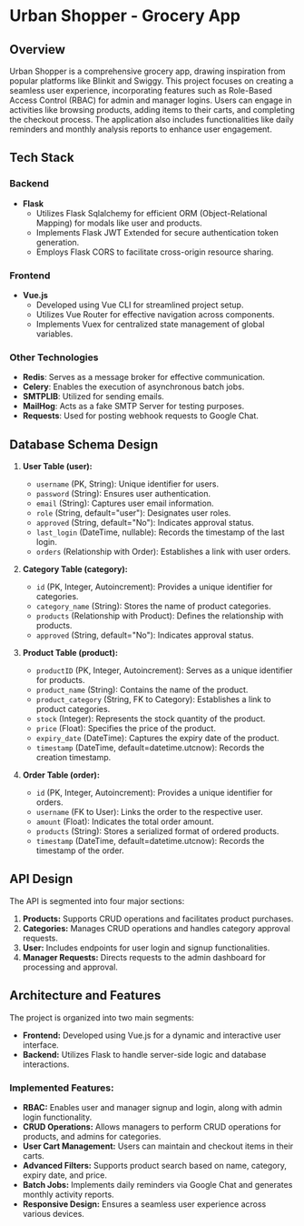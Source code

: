 # Urban Shopper - Grocery App

## Overview

Urban Shopper is a comprehensive grocery app, drawing inspiration from popular platforms like Blinkit and Swiggy. This project focuses on creating a seamless user experience, incorporating features such as Role-Based Access Control (RBAC) for admin and manager logins. Users can engage in activities like browsing products, adding items to their carts, and completing the checkout process. The application also includes functionalities like daily reminders and monthly analysis reports to enhance user engagement.

## Tech Stack

### Backend
- **Flask**
  - Utilizes Flask Sqlalchemy for efficient ORM (Object-Relational Mapping) for modals like user and products.
  - Implements Flask JWT Extended for secure authentication token generation.
  - Employs Flask CORS to facilitate cross-origin resource sharing.

### Frontend
- **Vue.js**
  - Developed using Vue CLI for streamlined project setup.
  - Utilizes Vue Router for effective navigation across components.
  - Implements Vuex for centralized state management of global variables.

### Other Technologies
- **Redis**: Serves as a message broker for effective communication.
- **Celery**: Enables the execution of asynchronous batch jobs.
- **SMTPLIB**: Utilized for sending emails.
- **MailHog**: Acts as a fake SMTP Server for testing purposes.
- **Requests**: Used for posting webhook requests to Google Chat.

## Database Schema Design

1. **User Table (user):**
   - `username` (PK, String): Unique identifier for users.
   - `password` (String): Ensures user authentication.
   - `email` (String): Captures user email information.
   - `role` (String, default="user"): Designates user roles.
   - `approved` (String, default="No"): Indicates approval status.
   - `last_login` (DateTime, nullable): Records the timestamp of the last login.
   - `orders` (Relationship with Order): Establishes a link with user orders.

2. **Category Table (category):**
   - `id` (PK, Integer, Autoincrement): Provides a unique identifier for categories.
   - `category_name` (String): Stores the name of product categories.
   - `products` (Relationship with Product): Defines the relationship with products.
   - `approved` (String, default="No"): Indicates approval status.

3. **Product Table (product):**
   - `productID` (PK, Integer, Autoincrement): Serves as a unique identifier for products.
   - `product_name` (String): Contains the name of the product.
   - `product_category` (String, FK to Category): Establishes a link to product categories.
   - `stock` (Integer): Represents the stock quantity of the product.
   - `price` (Float): Specifies the price of the product.
   - `expiry_date` (DateTime): Captures the expiry date of the product.
   - `timestamp` (DateTime, default=datetime.utcnow): Records the creation timestamp.

4. **Order Table (order):**
   - `id` (PK, Integer, Autoincrement): Provides a unique identifier for orders.
   - `username` (FK to User): Links the order to the respective user.
   - `amount` (Float): Indicates the total order amount.
   - `products` (String): Stores a serialized format of ordered products.
   - `timestamp` (DateTime, default=datetime.utcnow): Records the timestamp of the order.

## API Design

The API is segmented into four major sections:

1. **Products:** Supports CRUD operations and facilitates product purchases.
2. **Categories:** Manages CRUD operations and handles category approval requests.
3. **User:** Includes endpoints for user login and signup functionalities.
4. **Manager Requests:** Directs requests to the admin dashboard for processing and approval.

## Architecture and Features

The project is organized into two main segments:

- **Frontend:** Developed using Vue.js for a dynamic and interactive user interface.
- **Backend:** Utilizes Flask to handle server-side logic and database interactions.

### Implemented Features:

- **RBAC:** Enables user and manager signup and login, along with admin login functionality.
- **CRUD Operations:** Allows managers to perform CRUD operations for products, and admins for categories.
- **User Cart Management:** Users can maintain and checkout items in their carts.
- **Advanced Filters:** Supports product search based on name, category, expiry date, and price.
- **Batch Jobs:** Implements daily reminders via Google Chat and generates monthly activity reports.
- **Responsive Design:** Ensures a seamless user experience across various devices.
